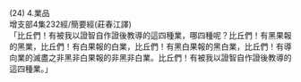 (24) 4.業品  
增支部4集232經/簡要經(莊春江譯)  
「比丘們！有被我以證智自作證後教導的這四種業，哪四種呢？比丘們！有黑果報的黑業，比丘們！有白果報的白業，比丘們！有黑白果報的黑白業，比丘們！有導向業的滅盡之非黑非白果報的非黑非白業。比丘們！有被我以證智自作證後教導的這四種業。」  
  
  
